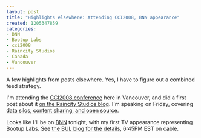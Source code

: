 ```yaml
--- 
layout: post
title: "Highlights elsewhere: Attending CCI2008, BNN appearance"
created: 1205347859
categories: 
- BNN
- Bootup Labs
- cci2008
- Raincity Studios
- Canada
- Vancouver
---
```

<p>A few highlights from posts elsewhere. Yes, I have to figure out a combined feed strategy.</p>

<p>I'm attending the <a href="http://convergence.confabb.com/conferences/cci2008">CCI2008 conference</a> here in Vancouver, and did a first post about it <a href="http://www.raincitystudios.com/blogs-and-pods/boris-mann/content-convergence-integration-conference-2008-day-1-content">on the Raincity Studios blog</a>. I'm speaking on Friday, covering <a href="http://convergence.confabb.com/conferences/cci2008/sessions/6567/details">data silos, content sharing, and open source</a>.</p>

<p>Looks like I'll be on <a href="http://www.bnn.ca">BNN</a> tonight, with my first TV appearance representing Bootup Labs. See <a href="http://blog.bootuplabs.com/2008/03/12/press-appearance-bnn-with-howard-green-645pm-est-technology-makes-it-harder-to-cover-your-tracks/">the BUL blog for the details</a>, 6:45PM EST on cable.</p>
<!--break-->
